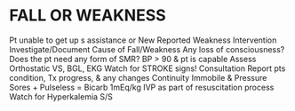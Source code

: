 # FALL OR WEAKNESS

Pt unable to get up s assistance
or New Reported Weakness
Intervention
Investigate/Document  Cause of Fall/Weakness
Any loss of consciousness?
Does the pt need any form of SMR?
BP > 90 & pt is capable  Assess Orthostatic VS, BGL, EKG
Watch for STROKE signs!
Consultation
Report pts condition, Tx progress, & any changes
Continuity
Immobile & Pressure Sores + Pulseless = Bicarb 1mEq/kg IVP as part of resuscitation process
Watch for Hyperkalemia S/S
